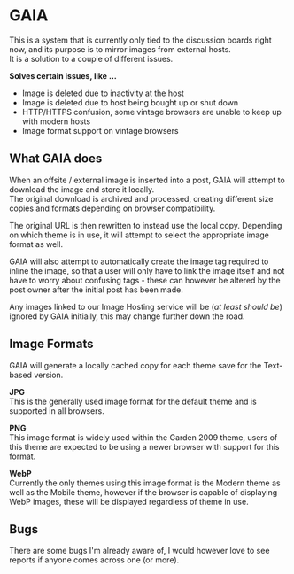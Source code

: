 # GAIA
This is a system that is currently only tied to the discussion boards right now, and its purpose is to mirror images from external hosts.  
It is a solution to a couple of different issues.

**Solves certain issues, like ...**  
* Image is deleted due to inactivity at the host
* Image is deleted due to host being bought up or shut down
* HTTP/HTTPS confusion, some vintage browsers are unable to keep up with modern hosts
* Image format support on vintage browsers

## What GAIA does
When an offsite / external image is inserted into a post, GAIA will attempt to download the image and store it locally.  
The original download is archived and processed, creating different size copies and formats depending on browser compatibility.

The original URL is then rewritten to instead use the local copy. Depending on which theme is in use, it will attempt to select the appropriate image format as well.

GAIA will also attempt to automatically create the image tag required to inline the image, so that a user will only have to link the image itself and not have to worry about confusing tags - these can however be altered by the post owner after the initial post has been made.

Any images linked to our Image Hosting service will be (*at least should be*) ignored by GAIA initially, this may change further down the road.

## Image Formats
GAIA will generate a locally cached copy for each theme save for the Text-based version.

**JPG**  
This is the generally used image format for the default theme and is supported in all browsers.

**PNG**  
This image format is widely used within the Garden 2009 theme, users of this theme are expected to be using a newer browser with support for this format.

**WebP**  
Currently the only themes using this image format is the Modern theme as well as the Mobile theme, however if the browser is capable of displaying WebP images, these will be displayed regardless of theme in use.

## Bugs
There are some bugs I'm already aware of, I would however love to see reports if anyone comes across one (or more).
